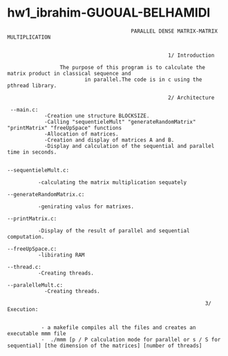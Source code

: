 # hw1_ibrahim-GUOUAL-BELHAMIDI



                                                                   
                                            PARALLEL DENSE MATRIX-MATRIX MULTIPLICATION 


                                                        1/ Introduction

                     The purpose of this program is to calculate the matrix product in classical sequence and
		                     in parallel.The code is in c using the pthread library.

                                                        2/ Architecture

     --main.c:
     	        -Creation une structure BLOCKSIZE.
                -Calling "sequentieleMult" "generateRandomMatrix" "printMatrix" "freeUpSpace" functions
                -Allocation of matrices.
                -Creation and display of matrices A and B.
                -Display and calculation of the sequential and parallel time in seconds.
                
                
    --sequentieleMult.c:
    
              -calculating the matrix multiplication sequately
    
    --generateRandomMatrix.c:
    
              -genirating valus for matrixes.
    
    --printMatrix.c:
    
              -Display of the result of parallel and sequential computation.
    
    --freeUpSpace.c:
              -libirating RAM 
    
    --thread.c:	
              -Creating threads.
    
    --paralelleMult.c:
                -Creating threads.
	       
                                                                    3/ Execution:
                                                                  
                                                                  
               - a makefile compiles all the files and creates an executable mmm file
               -  ./mmm [p / P calculation mode for parallel or s / S for sequential] [the dimension of the matrices] [number of threads]
               
               
                                


